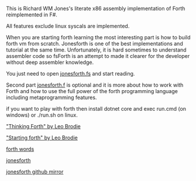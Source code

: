 This is Richard WM Jones's literate x86 assembly implementation of Forth reimplemented in F#.

All features exclude linux syscals are implemented. 

When you are starting forth learning the most interesting part is how to build forth vm from scratch.
Jonesforth is one of the best implementations and tutorial at the same time.
Unfortunately, it is hard sometimes to understand assembler code so fsForth is an attempt to made it clearer for the developer without deep assembler knowledge.

You just need to open [jonesforth.fs](https://github.com/hodzanassredin/FsForth/blob/master/FsForth/jonesforth.fs) and start reading.

Second part [jonesforth.f](https://github.com/hodzanassredin/FsForth/blob/master/jonesforth.f) is optional and it is more about how to work with Forth and how to use the full power of the forth programming language including metaprogramming features.

if you want to play with forth then install dotnet core and exec run.cmd (on windows) or ./run.sh on linux.

["Thinking Forth" by Leo Brodie](http://thinking-forth.sourceforge.net/)

["Starting forth" by Leo Brodie](https://www.forth.com/starting-forth/0-starting-forth/)

[forth words](https://github.com/jdavidberger/pijFORTHos/blob/master/doc/forth.md)

[jonesforth](http://rwmj.wordpress.com/2010/08/07/jonesforth-git-repository/)

[jonesforth github mirror](https://github.com/nornagon/jonesforth)
